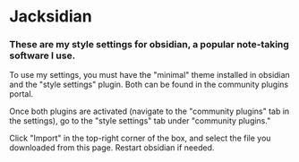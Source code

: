 # Jacksidian
### These are my style settings for obsidian, a popular note-taking software I use. 


To use my settings, you must have the "minimal" theme installed in obsidian and the "style settings" plugin. Both can be found in the community plugins portal. 


Once both plugins are activated (navigate to the "community plugins" tab in the settings), go to the "style settings" tab under "community plugins."


Click "Import" in the top-right corner of the box, and select the file you downloaded from this page. Restart obsidian if needed.
